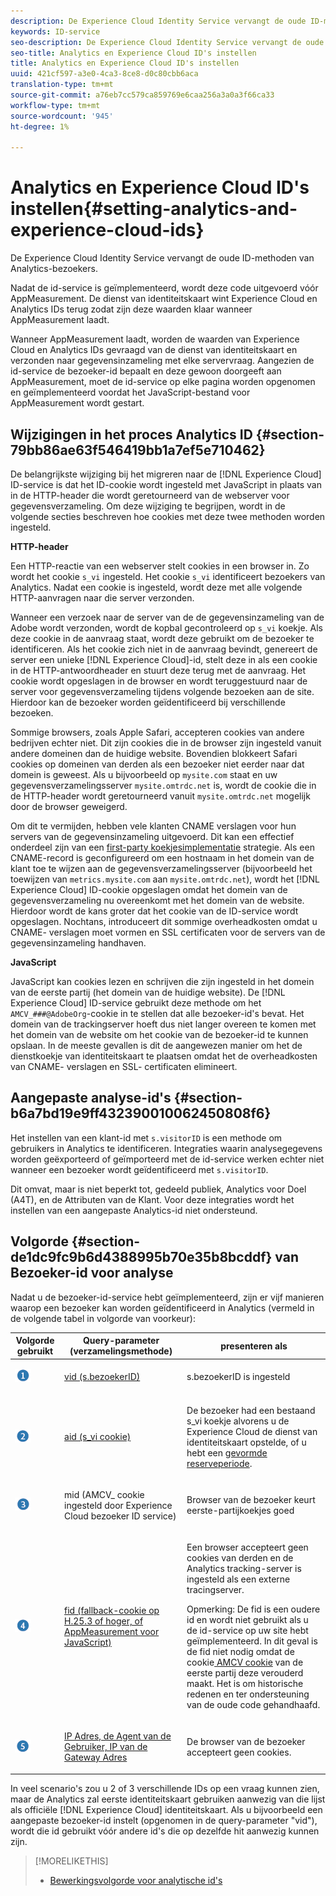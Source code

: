 ```yaml
---
description: De Experience Cloud Identity Service vervangt de oude ID-methoden van Analytics-bezoekers.
keywords: ID-service
seo-description: De Experience Cloud Identity Service vervangt de oude ID-methoden van Analytics-bezoekers.
seo-title: Analytics en Experience Cloud ID's instellen
title: Analytics en Experience Cloud ID's instellen
uuid: 421cf597-a3e0-4ca3-8ce8-d0c80cbb6aca
translation-type: tm+mt
source-git-commit: a76eb7cc579ca859769e6caa256a3a0a3f66ca33
workflow-type: tm+mt
source-wordcount: '945'
ht-degree: 1%

---
```



# Analytics en Experience Cloud ID&#39;s instellen{#setting-analytics-and-experience-cloud-ids}

De Experience Cloud Identity Service vervangt de oude ID-methoden van Analytics-bezoekers.

Nadat de id-service is geïmplementeerd, wordt deze code uitgevoerd vóór AppMeasurement. De dienst van identiteitskaart wint Experience Cloud en Analytics IDs terug zodat zijn deze waarden klaar wanneer AppMeasurement laadt.

Wanneer AppMeasurement laadt, worden de waarden van Experience Cloud en Analytics IDs gevraagd van de dienst van identiteitskaart en verzonden naar gegevensinzameling met elke servervraag. Aangezien de id-service de bezoeker-id bepaalt en deze gewoon doorgeeft aan AppMeasurement, moet de id-service op elke pagina worden opgenomen en geïmplementeerd voordat het JavaScript-bestand voor AppMeasurement wordt gestart.

## Wijzigingen in het proces Analytics ID {#section-79bb86ae63f546419bb1a7ef5e710462}

De belangrijkste wijziging bij het migreren naar de [!DNL Experience Cloud] ID-service is dat het ID-cookie wordt ingesteld met JavaScript in plaats van in de HTTP-header die wordt geretourneerd van de webserver voor gegevensverzameling. Om deze wijziging te begrijpen, wordt in de volgende secties beschreven hoe cookies met deze twee methoden worden ingesteld.

**HTTP-header**

Een HTTP-reactie van een webserver stelt cookies in een browser in. Zo wordt het cookie `s_vi` ingesteld. Het cookie `s_vi` identificeert bezoekers van Analytics. Nadat een cookie is ingesteld, wordt deze met alle volgende HTTP-aanvragen naar die server verzonden.

Wanneer een verzoek naar de server van de de gegevensinzameling van de Adobe wordt verzonden, wordt de kopbal gecontroleerd op `s_vi` koekje. Als deze cookie in de aanvraag staat, wordt deze gebruikt om de bezoeker te identificeren. Als het cookie zich niet in de aanvraag bevindt, genereert de server een unieke [!DNL Experience Cloud]-id, stelt deze in als een cookie in de HTTP-antwoordheader en stuurt deze terug met de aanvraag. Het cookie wordt opgeslagen in de browser en wordt teruggestuurd naar de server voor gegevensverzameling tijdens volgende bezoeken aan de site. Hierdoor kan de bezoeker worden geïdentificeerd bij verschillende bezoeken.

Sommige browsers, zoals Apple Safari, accepteren cookies van andere bedrijven echter niet. Dit zijn cookies die in de browser zijn ingesteld vanuit andere domeinen dan de huidige website. Bovendien blokkeert Safari cookies op domeinen van derden als een bezoeker niet eerder naar dat domein is geweest. Als u bijvoorbeeld op `mysite.com` staat en uw gegevensverzamelingsserver `mysite.omtrdc.net` is, wordt de cookie die in de HTTP-header wordt geretourneerd vanuit `mysite.omtrdc.net` mogelijk door de browser geweigerd.

Om dit te vermijden, hebben vele klanten CNAME verslagen voor hun servers van de gegevensinzameling uitgevoerd. Dit kan een effectief onderdeel zijn van een [first-party koekjesimplementatie](https://docs.adobe.com/content/help/en/core-services/interface/ec-cookies/cookies-first-party.html) strategie. Als een CNAME-record is geconfigureerd om een hostnaam in het domein van de klant toe te wijzen aan de gegevensverzamelingsserver (bijvoorbeeld het toewijzen van `metrics.mysite.com` aan `mysite.omtrdc.net`), wordt het [!DNL Experience Cloud] ID-cookie opgeslagen omdat het domein van de gegevensverzameling nu overeenkomt met het domein van de website. Hierdoor wordt de kans groter dat het cookie van de ID-service wordt opgeslagen. Nochtans, introduceert dit sommige overheadkosten omdat u CNAME- verslagen moet vormen en SSL certificaten voor de servers van de gegevensinzameling handhaven.

**JavaScript**

JavaScript kan cookies lezen en schrijven die zijn ingesteld in het domein van de eerste partij (het domein van de huidige website). De [!DNL Experience Cloud] ID-service gebruikt deze methode om het `AMCV_###@AdobeOrg`-cookie in te stellen dat alle bezoeker-id&#39;s bevat. Het domein van de trackingserver hoeft dus niet langer overeen te komen met het domein van de website om het cookie van de bezoeker-id te kunnen opslaan. In de meeste gevallen is dit de aangewezen manier om het de dienstkoekje van identiteitskaart te plaatsen omdat het de overheadkosten van CNAME- verslagen en SSL- certificaten elimineert.

<!---However, there are a few situations where setting the cookie in the HTTP header is beneficial for cross-domain tracking, which is described in [Data Collection CNAMEs and Cross-Domain Tracking](../../reference/analytics-reference/cname.md#concept-4df91f8a30ad4ec7a01eb943d579cc9d).-->

## Aangepaste analyse-id&#39;s {#section-b6a7bd19e9ff432390010062450808f6}

Het instellen van een klant-id met `s.visitorID` is een methode om gebruikers in Analytics te identificeren. Integraties waarin analysegegevens worden geëxporteerd of geïmporteerd met de id-service werken echter niet wanneer een bezoeker wordt geïdentificeerd met `s.visitorID`.

Dit omvat, maar is niet beperkt tot, gedeeld publiek, Analytics voor Doel (A4T), en de Attributen van de Klant. Voor deze integraties wordt het instellen van een aangepaste Analytics-id niet ondersteund.

## Volgorde {#section-de1dc9fc9b6d4388995b70e35b8bcddf} van Bezoeker-id voor analyse

Nadat u de bezoeker-id-service hebt geïmplementeerd, zijn er vijf manieren waarop een bezoeker kan worden geïdentificeerd in Analytics (vermeld in de volgende tabel in volgorde van voorkeur):

<table id="table_D267D36451F643D1BB68AF6FEAA6AD1A"> 
 <thead> 
  <tr> 
   <th colname="col1" class="entry"> Volgorde gebruikt </th> 
   <th colname="col2" class="entry"> Query-parameter (verzamelingsmethode) </th> 
   <th colname="col3" class="entry"> presenteren als </th> 
  </tr> 
 </thead>
 <tbody> 
  <tr> 
   <td colname="col1"> <p> <img id="image_9F3E58898A1B4F40BBDEF5ADE362E55C" src="assets/step1_icon.png" /> </p> </td> 
   <td colname="col2"> <p> <a href="https://docs.adobe.com/content/help/en/analytics/implementation/vars/config-vars/visitorid.html" format="http" scope="external"> vid (s.bezoekerID)</a> </p> </td> 
   <td colname="col3"> <p>s.bezoekerID is ingesteld </p> </td> 
  </tr> 
  <tr> 
   <td colname="col1"> <p> <img id="image_77A06981672745B6AEA8BB4D55911CCA" src="assets/step2_icon.png" /> </p> </td> 
   <td colname="col2"> <p> <a href="https://docs.adobe.com/content/help/en/core-services/interface/ec-cookies/cookies-analytics.html" format="http" scope="external"> aid (s_vi cookie)</a> </p> </td> 
   <td colname="col3"> <p>De bezoeker had een bestaand s_vi koekje alvorens u de <span class="keyword"> Experience Cloud </span> de dienst van identiteitskaart opstelde, of u hebt een <a href="../../reference/analytics-reference/grace-period.md" format="dita" scope="local"> gevormde reserveperiode</a>. </p> </td> 
  </tr> 
  <tr> 
   <td colname="col1"> <p> <img id="image_0A950B1A6B004387AFEE8EED882739CB" src="assets/step3_icon.png" /> </p> </td> 
   <td colname="col2"> <p>mid (AMCV_ cookie ingesteld door Experience Cloud bezoeker ID service) </p> </td> 
   <td colname="col3"> <p>Browser van de bezoeker keurt eerste-partijkoekjes goed </p> </td> 
  </tr> 
  <tr> 
   <td colname="col1"> <p> <img id="image_6F0ED8FE3EF846CA8E6ECCC3C0070D85" src="assets/step4_icon.png" /> </p> </td> 
   <td colname="col2"> <p> <a href="https://docs.adobe.com/content/help/en/id-service/using/reference/analytics-reference/analytics-ids.html" format="http" scope="external"> fid (fallback-cookie op H.25.3 of hoger, of AppMeasurement voor JavaScript)</a> </p> </td> 
   <td colname="col3"> <p>Een browser accepteert geen cookies van derden en de Analytics tracking-server is ingesteld als een externe tracingserver. </p> <p> <p>Opmerking: De <span class="codeph"> fid</span> is een oudere id en wordt niet gebruikt als u de id-service op uw site hebt geïmplementeerd. In dit geval is de <span class="codeph"> fid</span> niet nodig omdat de cookie<a href="../../introduction/cookies.md" format="dita" scope="local"> AMCV cookie</a> van de eerste partij deze verouderd maakt. Het is om historische redenen en ter ondersteuning van de oude code gehandhaafd. </p> </p> </td> 
  </tr> 
  <tr> 
   <td colname="col1"> <p> <img id="image_23D8C0EB69EC4084BC237B5B98C036F4" src="assets/step5_icon.png" /> </p> </td> 
   <td colname="col2"> <p> <a href="https://docs.adobe.com/content/help/en/analytics/technotes/visitor-identification.html" format="http" scope="external"> IP Adres, de Agent van de Gebruiker, IP van de Gateway Adres</a> </p> </td> 
   <td colname="col3"> <p>De browser van de bezoeker accepteert geen cookies. </p> </td> 
  </tr> 
 </tbody> 
</table>

In veel scenario&#39;s zou u 2 of 3 verschillende IDs op een vraag kunnen zien, maar de Analytics zal eerste identiteitskaart gebruiken aanwezig van die lijst als officiële [!DNL Experience Cloud] identiteitskaart. Als u bijvoorbeeld een aangepaste bezoeker-id instelt (opgenomen in de query-parameter &quot;vid&quot;), wordt die id gebruikt vóór andere id&#39;s die op dezelfde hit aanwezig kunnen zijn.

>[!MORELIKETHIS]
>
>* [Bewerkingsvolgorde voor analytische id&#39;s](../../reference/analytics-reference/analytics-order-of-operations.md#concept-b92935b4fff545adb4773f3728bc15ef)

